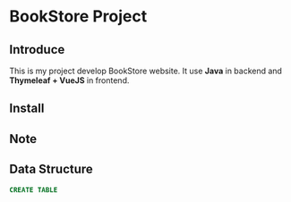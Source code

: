 # BookStore Project

## Introduce

This is my project develop BookStore website. It use **Java** in backend and **Thymeleaf + VueJS** in frontend.

## Install

## Note

## Data Structure

```sql
CREATE TABLE 
```

